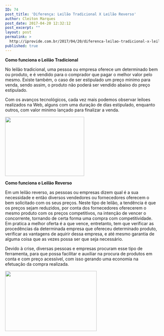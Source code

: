 ```yaml
---
ID: 74
post_title: 'Diferença: Leilão Tradicional X Leilão Reverso'
author: Cleiton Marques
post_date: 2017-04-20 12:32:12
post_excerpt: ""
layout: post
permalink: >
  http://iprovide.com.br/2017/04/20/diferenca-leilao-tradicional-x-leilao-reverso/
published: true
---
```

<strong>Como funciona o Leilão Tradicional</strong>

No leilão tradicional, uma pessoa ou empresa oferece um determinado bem ou produto, e é vendido para o comprador que pagar o melhor valor pelo mesmo. Existe também, o caso de ser estipulado um preço minimo para venda, sendo assim, o produto não poderá ser vendido abaixo do preço estipulado.

Com os avanços tecnológicos, cada vez mais podemos observar leiloes realizados na Web, alguns com uma duração de dias estipulado, enquanto outros, com valor minimo lançado para finalizar a venda.

<img class="alignnone size-full wp-image-75" src="http://turmadospets.com.br/etc/iprovide/wp-content/uploads/2017/04/leilao2.jpg" alt="" width="259" height="194" />

<strong>Como funciona o Leilão Reverso</strong>

Em um leilão reverso, as pessoas ou empresas dizem qual é a sua necessidade e então diversos vendedores ou fornecedores oferecem o bem solicitado com os seus preços. Neste tipo de leilão, a tendência é que os preços sejam reduzidos, por conta dos fornecedores oferecerem o mesmo produto com os preços competitivos, na intenção de vencer o concorrente, tornando de certa forma uma compra com competitividade. Em pratica a melhor oferta é a que vence, entretanto, tem que verificar as procedências da determinada empresa que ofereceu determinado produto, verificar as vantagens de aquirir dessa empresa, e até mesmo garantia de alguma coisa que as vezes possa ser que seja necessário.

Devido à crise, diversas pessoas e empresas procuram esse tipo de ferramenta, para que possa facilitar e auxiliar na procura de produtos em conta e com preço acessível, com isso gerando uma economia na efetuação da compra realizada.

<img class="alignnone size-medium wp-image-76" src="http://turmadospets.com.br/etc/iprovide/wp-content/uploads/2017/04/Como-funciona-o-leilão-reverso-825x542-300x197.jpg" alt="" width="300" height="197" />